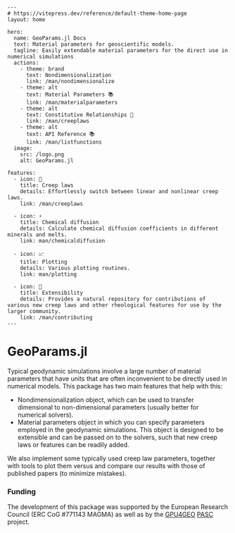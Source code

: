 ```@raw html
---
# https://vitepress.dev/reference/default-theme-home-page
layout: home

hero:
  name: GeoParams.jl Docs
  text: Material parameters for geoscientific models.
  tagline: Easily extendable material parameters for the direct use in numerical simulations
  actions:
    - theme: brand
      text: Nondimensionalization
      link: /man/nondimensionalize
    - theme: alt
      text: Material Parameters 📚
      link: /man/materialparameters
    - theme: alt
      text: Constitutive Relationships 🎯
      link: /man/creeplaws
    - theme: alt
      text: API Reference 📚
      link: /man/listfunctions
  image:
    src: /logo.png
    alt: GeoParams.jl

features:
  - icon: 🚀
    title: Creep laws
    details: Effortlessly switch between linear and nonlinear creep laws.
    link: /man/creeplaws

  - icon: ⚡
    title: Chemical diffusion
    details: Calculate chemical diffusion coefficients in different minerals and melts.
    link: man/chemicaldiffusion

  - icon: 📈
    title: Plotting
    details: Various plotting routines.
    link: man/plotting

  - icon: 🧩
    title: Extensibility
    details: Provides a natural repository for contributions of various new creep laws and other rheological features for use by the larger community.
    link: /man/contributing
---
```
# GeoParams.jl

Typical geodynamic simulations involve a large number of material parameters that have units that are often inconvenient to be directly used in numerical models. This package has two main features that help with this:

- Nondimensionalization object, which can be used to transfer dimensional to non-dimensional parameters (usually better for numerical solvers).
- Material parameters object in which you can specify  parameters employed in the geodynamic simulations. This object is designed to be extensible and can be passed on to the solvers, such that new creep laws or features can be readily added.

We also implement some typically used creep law parameters, together with tools to plot them versus and compare our results with those of published papers (to minimize mistakes).

### Funding
The development of this package was supported by the European Research Council (ERC CoG #771143 MAGMA) as well as by the [GPU4GEO](https://ptsolvers.github.io/GPU4GEO/) [PASC](https://www.pasc-ch.org) project.
